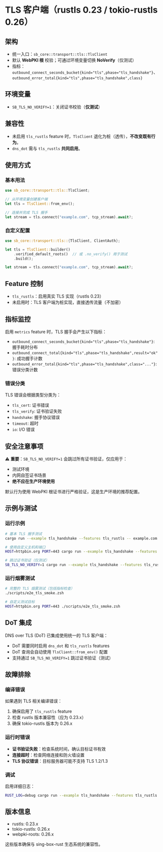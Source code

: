 # TLS 客户端（rustls 0.23 / tokio-rustls 0.26）

## 架构

- 统一入口：`sb_core::transport::tls::TlsClient`
- 默认 **WebPKI 根** 校验；可通过环境变量切换 **NoVerify**（仅测试）
- 指标：`outbound_connect_seconds_bucket{kind="tls",phase="tls_handshake"}`、`outbound_error_total{kind="tls",phase="tls_handshake",class}`

## 环境变量

- `SB_TLS_NO_VERIFY=1`：关闭证书校验（**仅测试**）

## 兼容性

- 未启用 `tls_rustls` feature 时，`TlsClient` 退化为桩（透传），**不改变既有行为**。
- `dns_dot` 需与 `tls_rustls` **共同启用**。

## 使用方式

### 基本用法

```rust
use sb_core::transport::tls::TlsClient;

// 从环境变量创建客户端
let tls = TlsClient::from_env();

// 连接并完成 TLS 握手
let stream = tls.connect("example.com", tcp_stream).await?;
```

### 自定义配置

```rust
use sb_core::transport::tls::{TlsClient, ClientAuth};

let tls = TlsClient::builder()
    .verified_default_roots()  // 或 .no_verify() 用于测试
    .build();

let stream = tls.connect("example.com", tcp_stream).await?;
```

## Feature 控制

- `tls_rustls`：启用真实 TLS 实现（rustls 0.23）
- 未启用时：TLS 客户端为桩实现，直接透传流量（不加密）

## 指标监控

启用 `metrics` feature 时，TLS 握手会产生以下指标：

- `outbound_connect_seconds_bucket{kind="tls",phase="tls_handshake"}`: 握手耗时分布
- `outbound_connect_total{kind="tls",phase="tls_handshake",result="ok"}`: 成功握手计数
- `outbound_error_total{kind="tls",phase="tls_handshake",class="..."}`: 错误分类计数

### 错误分类

TLS 错误会根据类型分类为：
- `tls_cert`: 证书错误
- `tls_verify`: 证书验证失败
- `handshake`: 握手协议错误
- `timeout`: 超时
- `io`: I/O 错误

## 安全注意事项

⚠️ **重要**：`SB_TLS_NO_VERIFY=1` 会跳过所有证书验证，仅应用于：
- 测试环境
- 内网自签证书场景
- **绝不应在生产环境使用**

默认行为使用 WebPKI 根证书进行严格验证，这是生产环境的推荐配置。

## 示例与测试

### 运行示例

```bash
# 基本 TLS 握手测试
cargo run --example tls_handshake --features tls_rustls -- example.com 443

# 使用自定义主机和端口
HOST=httpbin.org PORT=443 cargo run --example tls_handshake --features tls_rustls

# 跳过证书验证（仅测试）
SB_TLS_NO_VERIFY=1 cargo run --example tls_handshake --features tls_rustls -- badssl.com 443
```

### 运行烟雾测试

```bash
# 完整的 TLS 烟雾测试（包括指标检查）
./scripts/e2e_tls_smoke.zsh

# 自定义测试目标
HOST=httpbin.org PORT=443 ./scripts/e2e_tls_smoke.zsh
```

## DoT 集成

DNS over TLS (DoT) 已集成使用统一的 TLS 客户端：

- DoT 需要同时启用 `dns_dot` 和 `tls_rustls` features
- DoT 查询会自动使用 `TlsClient::from_env()` 配置
- 支持通过 `SB_TLS_NO_VERIFY=1` 跳过证书验证（测试）

## 故障排除

### 编译错误

如果遇到 TLS 相关编译错误：
1. 确保启用了 `tls_rustls` feature
2. 检查 rustls 版本兼容性（应为 0.23.x）
3. 确保 tokio-rustls 版本为 0.26.x

### 运行时错误

- **证书验证失败**：检查系统时间，确认目标证书有效
- **连接超时**：检查网络连接和防火墙设置
- **TLS 协议错误**：目标服务器可能不支持 TLS 1.2/1.3

### 调试

启用详细日志：
```bash
RUST_LOG=debug cargo run --example tls_handshake --features tls_rustls
```

## 版本信息

- rustls: 0.23.x
- tokio-rustls: 0.26.x
- webpki-roots: 0.26.x

这些版本确保与 sing-box-rust 生态系统的兼容性。